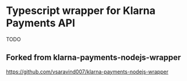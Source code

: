 # Typescript wrapper for Klarna Payments API

TODO

## Forked from klarna-payments-nodejs-wrapper
https://github.com/vsaravind007/klarna-payments-nodejs-wrapper
